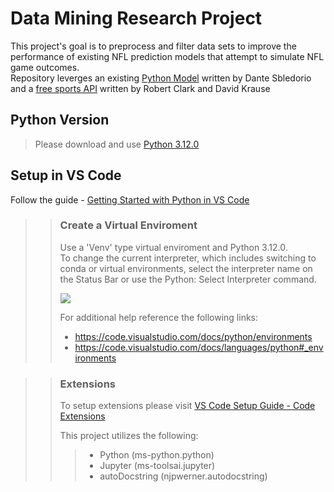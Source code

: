 # Data Mining Research Project
This project's goal is to preprocess and filter data sets to improve the performance of existing NFL prediction models that attempt to simulate NFL game outcomes.  
Repository leverges an existing [Python Model](https://www.activestate.com/blog/how-to-predict-nfl-winners-with-python/) written by Dante Sbledorio and a [free sports API](https://github.com/davidjkrause/sportsipy) written by Robert Clark and David Krause


## Python Version
> Please download and use [Python 3.12.0](https://www.python.org/downloads/release/python-3120/)

## Setup in VS Code
Follow the guide - [Getting Started with Python in VS Code](https://code.visualstudio.com/docs/python/python-tutorial) 

>>### Create a Virtual Enviroment
>>Use a 'Venv' type virtual enviroment and Python 3.12.0.   
>>To change the current interpreter, which includes switching to conda or virtual environments, select the interpreter name on the Status Bar or use the Python: Select Interpreter command.
>>
>>![](https://github.com/nicholaslyons27/CIS600-Predicting-NFL-Games/blob/main/photos/select-interpreters-command.png?raw=true)
>>
>>
>>For additional help reference the following links:
>>* https://code.visualstudio.com/docs/python/environments 
>>* https://code.visualstudio.com/docs/languages/python#_environments

>>### Extensions
>>To setup extensions please visit [VS Code Setup Guide - Code Extensions](https://code.visualstudio.com/learn/get-started/extensions)
>>
>>This project utilizes the following:
>>>* Python (ms-python.python)
>>>* Jupyter (ms-toolsai.jupyter)
>>>* autoDocstring (njpwerner.autodocstring)
